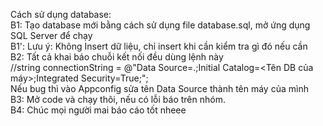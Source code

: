 Cách sử dụng database:<br />
B1: Tạo database mới bằng cách sử dụng file database.sql, mở ứng dụng SQL Server để chạy<br />
B1': Lưu ý: Không Insert dữ liệu, chỉ insert khi cần kiểm tra gì đó nếu cần<br />
B2: Tất cả khai báo chuỗi kết nối đều dùng lệnh này<br />
//string connectionString = @"Data Source=.\;Initial Catalog=<Tên DB của máy>;Integrated Security=True;";<br />
Nếu bug thì vào Appconfig sửa tên Data Source thành tên máy của mình<br />
B3: Mở code và chạy thôi, nếu có lỗi báo trên nhóm.<br />
B4: Chúc mọi người mai báo cáo tốt nheee<br />
